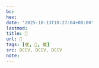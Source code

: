 ```yaml
---
bc:
hex:
date: '2025-10-13T10:27:04+08:00'
lastmod:
title: 􄉠
url: 􄉠
tags: [崔, 𡷜, 嵟]
src: DCCV, DCCV, DCCV
note:
---
```

